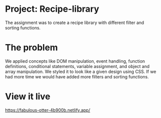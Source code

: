 # Project: Recipe-library

The assignment was to create a recipe library with different filter and sorting functions.

# The problem

We applied concepts like DOM manipulation, event handling, function definitions, conditional statements, variable assignment, and object and array manipulation. We styled it to look like a given design using CSS.
If we had more time we would have added more filters and sorting functions.

# View it live

https://fabulous-otter-4b900b.netlify.app/

